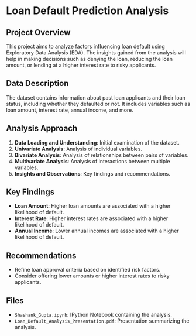 
# Loan Default Prediction Analysis

## Project Overview
This project aims to analyze factors influencing loan default using Exploratory Data Analysis (EDA). The insights gained from the analysis will help in making decisions such as denying the loan, reducing the loan amount, or lending at a higher interest rate to risky applicants.

## Data Description
The dataset contains information about past loan applicants and their loan status, including whether they defaulted or not. It includes variables such as loan amount, interest rate, annual income, and more.

## Analysis Approach
1. **Data Loading and Understanding**: Initial examination of the dataset.
2. **Univariate Analysis**: Analysis of individual variables.
3. **Bivariate Analysis**: Analysis of relationships between pairs of variables.
4. **Multivariate Analysis**: Analysis of interactions between multiple variables.
5. **Insights and Observations**: Key findings and recommendations.

## Key Findings
- **Loan Amount**: Higher loan amounts are associated with a higher likelihood of default.
- **Interest Rate**: Higher interest rates are associated with a higher likelihood of default.
- **Annual Income**: Lower annual incomes are associated with a higher likelihood of default.

## Recommendations
- Refine loan approval criteria based on identified risk factors.
- Consider offering lower amounts or higher interest rates to risky applicants.

## Files
- `Shashank_Gupta.ipynb`: IPython Notebook containing the analysis.
- `Loan_Default_Analysis_Presentation.pdf`: Presentation summarizing the analysis.
